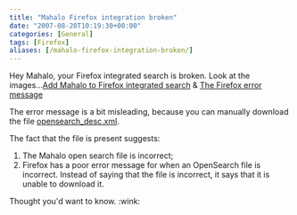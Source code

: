```yaml
---
title: "Mahalo Firefox integration broken"
date: "2007-08-20T10:19:30+00:00"
categories: [General]
tags: [Firefox]
aliases: [/mahalo-firefox-integration-broken/]
---
```


Hey Mahalo, your Firefox integrated search is broken. Look at the images...<a href="/images/uploads/2007/08/add-mahalo.JPG" title="Add Mahalo to Firefox integrated search">Add Mahalo to Firefox integrated search</a> &amp; <a href="/images/uploads/2007/08/downloaderror.JPG" title="The Firefox error message">The Firefox error message</a>

The error message is a bit misleading, because you can manually download the file <a href="http://www.mahalo.com/opensearch_desc.xml">opensearch_desc.xml</a>.

The fact that the file is present suggests:
<ol>
	<li>The Mahalo open search file is incorrect;</li>
	<li>Firefox has a poor error message for when an OpenSearch file is incorrect. Instead of saying that the file is incorrect, it says that it is unable to download it.</li>
</ol>
Thought you'd want to know. :wink:
